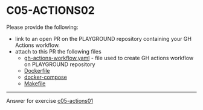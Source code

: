 # C05-ACTIONS02

Please provide the following:

- link to an open PR on the PLAYGROUND repository containing your GH Actions workflow.
- attach to this PR the following files
  - [gh-actions-workflow.yaml](gh-actions-workflow.yaml) - file used to create GH actions workflow on PLAYGROUND repository
  - [Dockerfile]()
  - [docker-compose]()
  - [Makefile]()


***
Answer for exercise [c05-actions01](https://github.com/devopsacademyau/academy/blob/b5dbe6a3266facbde88e657573d1fa946150b51f/classes/05class/exercises/c05-actions02/README.md)
